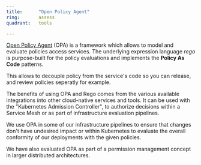 ```yaml
---
title:      "Open Policy Agent"
ring:       assess
quadrant:   tools

---
```


[Open Policy Agent](https://www.openpolicyagent.org/) (OPA) is a framework which allows to model and evaluate policies access services. The underlying expression language *rego* is purpose-built for the policy evaluations and implements the **Policy As Code** patterns. 

This allows to decouple policy from the service's code so you can release, and review policies seperatly for example.

The benefits of using OPA and Rego comes from the various available integrations into other cloud-native services and tools. It can be used with the "Kubernetes Admission Controller", to authorize decisions within a Service Mesh or as part of infrastructure evaluation pipelines. 

We use OPA in some of our infrastructure pipelines to ensure that changes don't have undesired impact or within Kubernetes to evaluate the overall conformity of our deployments with the given policies.

We have also evaluated OPA as part of a permission management concept in larger distributed architectures.
